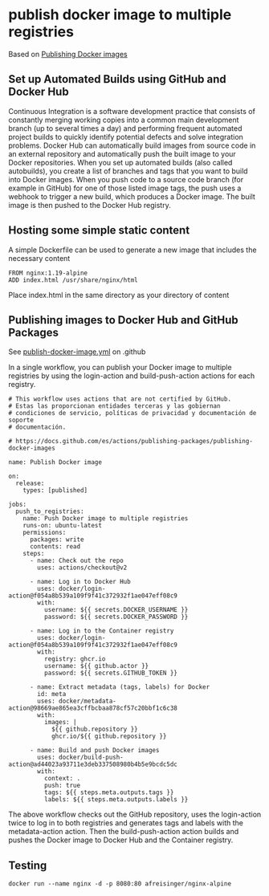 # publish docker image to multiple registries

Based on [Publishing Docker images](https://docs.github.com/actions/publishing-packages/publishing-docker-images)

## Set up Automated Builds using GitHub and Docker Hub

Continuous Integration is a software development practice that consists of constantly merging working copies into a common main development branch (up to several times a day) and performing frequent automated project builds to quickly identify potential defects and solve integration problems.
Docker Hub can automatically build images from source code in an external repository and automatically push the built image to your Docker repositories.
When you set up automated builds (also called autobuilds), you create a list of branches and tags that you want to build into Docker images. When you push code to a source code branch (for example in GitHub) for one of those listed image tags, the push uses a webhook to trigger a new build, which produces a Docker image. The built image is then pushed to the Docker Hub registry.

## Hosting some simple static content

A simple Dockerfile can be used to generate a new image that includes the necessary content

```text
FROM nginx:1.19-alpine
ADD index.html /usr/share/nginx/html
```

Place index.html in the same directory as your directory of content

## Publishing images to Docker Hub and GitHub Packages

See [publish-docker-image.yml](.github/workflows/publish-docker-image.yml) on .github

In a single workflow, you can publish your Docker image to multiple registries by using the login-action and build-push-action actions for each registry.

```text
# This workflow uses actions that are not certified by GitHub.
# Estas las proporcionan entidades terceras y las gobiernan
# condiciones de servicio, políticas de privacidad y documentación de soporte
# documentación.

# https://docs.github.com/es/actions/publishing-packages/publishing-docker-images

name: Publish Docker image

on:
  release:
    types: [published]

jobs:
  push_to_registries:
    name: Push Docker image to multiple registries
    runs-on: ubuntu-latest
    permissions:
      packages: write
      contents: read
    steps:
      - name: Check out the repo
        uses: actions/checkout@v2

      - name: Log in to Docker Hub
        uses: docker/login-action@f054a8b539a109f9f41c372932f1ae047eff08c9
        with:
          username: ${{ secrets.DOCKER_USERNAME }}
          password: ${{ secrets.DOCKER_PASSWORD }}

      - name: Log in to the Container registry
        uses: docker/login-action@f054a8b539a109f9f41c372932f1ae047eff08c9
        with:
          registry: ghcr.io
          username: ${{ github.actor }}
          password: ${{ secrets.GITHUB_TOKEN }}

      - name: Extract metadata (tags, labels) for Docker
        id: meta
        uses: docker/metadata-action@98669ae865ea3cffbcbaa878cf57c20bbf1c6c38
        with:
          images: |
            ${{ github.repository }}
            ghcr.io/${{ github.repository }}

      - name: Build and push Docker images
        uses: docker/build-push-action@ad44023a93711e3deb337508980b4b5e9bcdc5dc
        with:
          context: .
          push: true
          tags: ${{ steps.meta.outputs.tags }}
          labels: ${{ steps.meta.outputs.labels }}

```

The above workflow checks out the GitHub repository, uses the login-action twice to log in to both registries and generates tags and labels with the metadata-action action. Then the build-push-action action builds and pushes the Docker image to Docker Hub and the Container registry.

## Testing

```text
docker run --name nginx -d -p 8080:80 afreisinger/nginx-alpine 
```
